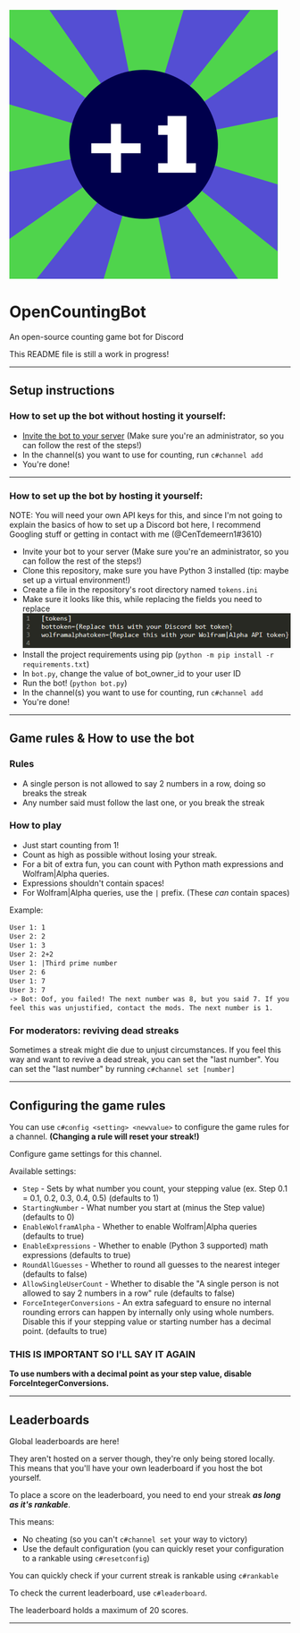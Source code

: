 
![OpenCountingBot logo](https://raw.githubusercontent.com/CenTdemeern1/OpenCountingBot/main/assets/OpenCountingBot.png "OpenCountingBot logo")
# OpenCountingBot 
An open-source counting game bot for Discord

This README file is still a work in progress!

---
Setup instructions
---
### How to set up the bot without hosting it yourself:
 - [Invite the bot to your server](https://discord.com/api/oauth2/authorize?client_id=951659583078793216&permissions=137439475776&scope=bot) (Make sure you're an administrator, so you can follow the rest of the steps!)
 - In the channel(s) you want to use for counting, run `c#channel add`
 - You're done!
---
### How to set up the bot by hosting it yourself:
NOTE: You will need your own API keys for this, and since I'm not going to explain the basics of how to set up a Discord bot here, I recommend Googling stuff or getting in contact with me (@CenTdemeern1#3610)
 - Invite your bot to your server (Make sure you're an administrator, so you can follow the rest of the steps!)
 - Clone this repository, make sure you have Python 3 installed (tip: maybe set up a virtual environment!)
 - Create a file in the repository's root directory named `tokens.ini`
 - Make sure it looks like this, while replacing the fields you need to replace
 ![](https://raw.githubusercontent.com/CenTdemeern1/OpenCountingBot/main/assets/tokensfile.png)
 - Install the project requirements using pip (`python -m pip install -r requirements.txt`)
 - In `bot.py`, change the value of bot_owner_id to your user ID
 - Run the bot! (`python bot.py`)
 - In the channel(s) you want to use for counting, run `c#channel add`
 - You're done!
---
Game rules & How to use the bot
---
### Rules
- A single person is not allowed to say 2 numbers in a row, doing so breaks the streak
- Any number said must follow the last one, or you break the streak
### How to play
 - Just start counting from 1!
 - Count as high as possible without losing your streak.
 - For a bit of extra fun, you can count with Python math expressions and Wolfram|Alpha queries.
 - Expressions shouldn't contain spaces!
 - For Wolfram|Alpha queries, use the `|` prefix. (These *can* contain spaces)

Example:
```
User 1: 1
User 2: 2
User 1: 3
User 2: 2+2
User 1: |Third prime number
User 2: 6
User 1: 7
User 3: 7
-> Bot: Oof, you failed! The next number was 8, but you said 7. If you feel this was unjustified, contact the mods. The next number is 1.
```
### For moderators: reviving dead streaks
Sometimes a streak might die due to unjust circumstances.
If you feel this way and want to revive a dead streak,  you can set the "last number".
You can set the "last number" by running `c#channel set [number]`

---


Configuring the game rules
---
You can use `c#config <setting> <newvalue>` to configure the game rules for a channel. **(Changing a rule will reset your streak!)**


Configure game settings for this channel.

Available settings:

- `Step` - Sets by what number you count, your stepping value (ex. Step 0.1 = 0.1, 0.2, 0.3, 0.4, 0.5) (defaults to 1)
- `StartingNumber` - What number you start at (minus the Step value) (defaults to 0)
- `EnableWolframAlpha` - Whether to enable Wolfram|Alpha queries (defaults to true)
- `EnableExpressions` - Whether to enable (Python 3 supported) math expressions (defaults to true)
- `RoundAllGuesses` - Whether to round all guesses to the nearest integer (defaults to false)
- `AllowSingleUserCount` - Whether to disable the "A single person is not allowed to say 2 numbers in a row" rule (defaults to false)
- `ForceIntegerConversions` - An extra safeguard to ensure no internal rounding errors can happen by internally only using whole numbers. Disable this if your stepping value or starting number has a decimal point. (defaults to true)

### THIS IS IMPORTANT SO I'LL SAY IT AGAIN
**To use numbers with a decimal point as your step value, disable ForceIntegerConversions.**

---


Leaderboards
---
Global leaderboards are here!

They aren't hosted on a server though, they're only being stored locally. This means that you'll have your own leaderboard if you host the bot yourself.

To place a score on the leaderboard, you need to end your streak ***as long as it's rankable***.

This means:
- No cheating (so you can't `c#channel set` your way to victory)
- Use the default configuration (you can quickly reset your configuration to a rankable using `c#resetconfig`)

You can quickly check if your current streak is rankable using `c#rankable`

To check the current leaderboard, use `c#leaderboard`.

The leaderboard holds a maximum of 20 scores.

---